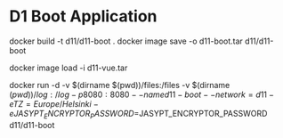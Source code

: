 # D1 Boot Application

docker build -t d11/d11-boot .
docker image save -o d11-boot.tar d11/d11-boot

docker image load -i d11-vue.tar

docker run -d -v $(dirname $(pwd))/files:/files -v $(dirname $(pwd))/log:/log -p 8080:8080 --name d11-boot --network=d11 -e TZ=Europe/Helsinki -e JASYPT_ENCRYPTOR_PASSWORD=$JASYPT_ENCRYPTOR_PASSWORD d11/d11-boot
